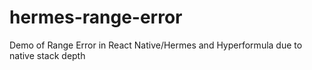 # hermes-range-error
Demo of Range Error in React Native/Hermes and Hyperformula due to native stack depth
